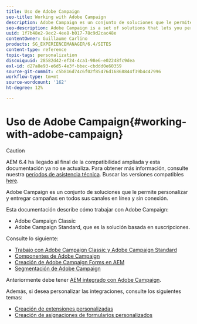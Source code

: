 ```yaml
---
title: Uso de Adobe Campaign
seo-title: Working with Adobe Campaign
description: Adobe Campaign es un conjunto de soluciones que le permite personalizar y entregar campañas en todos sus canales en línea y sin conexión
seo-description: Adobe Campaign is a set of solutions that lets you personalize and deliver campaigns across all of your online and offline channels
uuid: 1f7b48e2-9ec2-4ee8-b017-78c9d2cac48e
contentOwner: Guillaume Carlino
products: SG_EXPERIENCEMANAGER/6.4/SITES
content-type: reference
topic-tags: personalization
discoiquuid: 28582d42-ef24-4ca1-98e6-e02248fc9dea
exl-id: d27a8e93-e6d5-4e3f-bbec-cbddd0e60359
source-git-commit: c5b816d74c6f02f85476d16868844f39b4c47996
workflow-type: tm+mt
source-wordcount: '162'
ht-degree: 12%

---
```


# Uso de Adobe Campaign{#working-with-adobe-campaign}

>[!CAUTION]
>
>AEM 6.4 ha llegado al final de la compatibilidad ampliada y esta documentación ya no se actualiza. Para obtener más información, consulte nuestra [períodos de asistencia técnica](https://helpx.adobe.com/es/support/programs/eol-matrix.html). Buscar las versiones compatibles [here](https://experienceleague.adobe.com/docs/).

Adobe Campaign es un conjunto de soluciones que le permite personalizar y entregar campañas en todos sus canales en línea y sin conexión.

Esta documentación describe cómo trabajar con Adobe Campaign:

* Adobe Campaign Classic
* Adobe Campaign Standard, que es la solución basada en suscripciones.

Consulte lo siguiente:

* [Trabajo con Adobe Campaign Classic y Adobe Campaign Standard](/help/sites-authoring/campaign.md)
* [Componentes de Adobe Campaign](/help/sites-authoring/adobe-campaign-components.md)
* [Creación de Adobe Campaign Forms en AEM](/help/sites-authoring/adobe-campaign-forms.md)
* [Segmentación de Adobe Campaign](/help/sites-authoring/target-adobe-campaign.md)

Anteriormente debe tener [AEM integrado con Adobe Campaign](/help/sites-administering/campaign.md).

Además, si desea personalizar las integraciones, consulte los siguientes temas:

* [Creación de extensiones personalizadas](/help/sites-developing/extending-campaign-extensions.md)
* [Creación de asignaciones de formularios personalizados](/help/sites-developing/extending-campaign-form-mapping.md)
